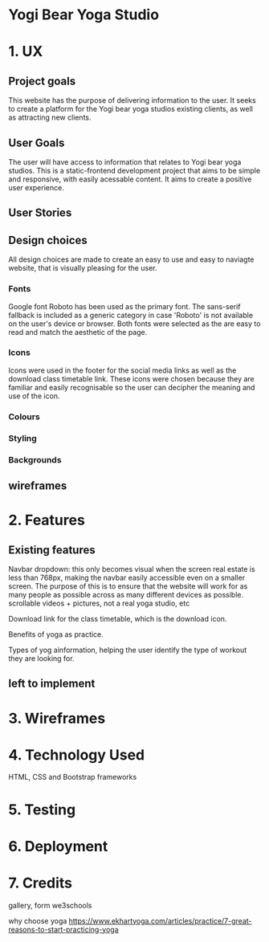 # Yogi Bear Yoga Studio

# 1. UX

## Project goals

This website has the purpose of delivering information to the user.
It seeks to create a platform for the Yogi bear yoga studios existing clients, as well as attracting new clients.

## User Goals

The user will have access to information that relates to Yogi bear yoga studios.
This is a static-frontend development project that aims to be simple and responsive, with easily acessable content.
It aims to create a positive user experience.

## User Stories


## Design choices

All design choices are made to create an easy to use and easy to naviagte website, that is visually pleasing for the user.

### Fonts
Google font Roboto has been used as the primary font. The sans-serif fallback is included as a generic category in case 'Roboto' is not available on the user's device or browser. Both fonts were selected as the are easy to read and match the aesthetic of the page.

### Icons
Icons were used in the footer for the social media links as well as the download class timetable link. These icons were chosen because they are familiar and easily recognisable so the user can decipher the meaning and use of the icon. 

### Colours

### Styling

### Backgrounds

## wireframes

# 2. Features

## Existing features

Navbar dropdown: this only becomes visual when the screen real estate is less than 768px, making the navbar easily accessible even on a smaller screen. The purpose of this is to ensure that the website will work for as many people as possible across as many different devices as possible. scrollable videos + pictures, not a real yoga studio, etc

Download link for the class timetable, which is the download icon.

Benefits of yoga as practice.

Types of yog ainformation, helping the user identify the type of workout they are looking for.

## left to implement

# 3. Wireframes

# 4. Technology Used

HTML, CSS and Bootstrap frameworks

# 5. Testing

# 6. Deployment

# 7. Credits

gallery, form we3schools

why choose yoga
https://www.ekhartyoga.com/articles/practice/7-great-reasons-to-start-practicing-yoga
